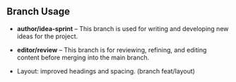 ## Branch Usage

- **author/idea-sprint** – This branch is used for writing and developing new ideas for the project.
- **editor/review** – This branch is for reviewing, refining, and editing content before merging into the main branch.

- Layout: improved headings and spacing. (branch feat/layout)
